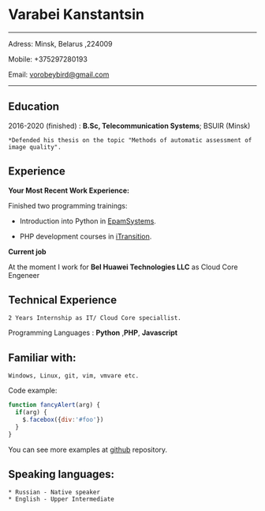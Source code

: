 Varabei Kanstantsin
===================

-------------------     ----------------------------
Adress: Minsk, Belarus ,224009

Mobile: +375297280193

Email: vorobeybird@gmail.com
-------------------     ----------------------------

Education
---------

2016-2020 (finished)
:   **B.Sc, Telecommunication Systems**; BSUIR (Minsk)

    *Defended his thesis on the topic "Methods of automatic assessment of image quality".


Experience
----------

**Your Most Recent Work Experience:**

Finished two programming trainings:

* Introduction into Python in [EpamSystems](https://careers.epam.by/).

* PHP development courses in  [iTransition](https://itransition.by/).

**Current job**

At the moment I work for **Bel Huawei Technologies LLC** as Cloud Core Engeneer

Technical Experience
--------------------
    2 Years Internship as IT/ Cloud Core speciallist.

Programming Languages
:   **Python** ,**PHP**, **Javascript**

Familiar with:
--------------
    Windows, Linux, git, vim, vmvare etc.


Code example:
```javascript
function fancyAlert(arg) {
  if(arg) {
    $.facebox({div:'#foo'})
  }
}
```

You can see more examples at [github] repository.

Speaking languages:
---------------------
    * Russian - Native speaker
    * English - Upper Intermediate

[github]: https://github.com/vorobeyblo


